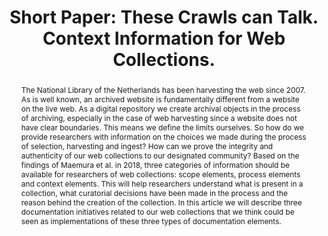 ---
abstract: 'The National Library of the Netherlands has been harvesting the web since
  2007. As is well known, an archived website is fundamentally different from a website
  on the live web. As a digital repository we create archival objects in the process
  of archiving, especially in the case of web harvesting since a website does not
  have clear boundaries. This means we define the limits ourselves. So how do we provide
  researchers with information on the choices we made during the process of selection,
  harvesting and ingest? How can we prove the integrity and authenticity of our web
  collections to our designated community? Based on the findings of Maemura et al.
  in 2018, three categories of information should be available for researchers of
  web collections: scope elements, process elements and context elements. This will
  help researchers understand what is present in a collection, what curatorial decisions
  have been made in the process and the reason behind the creation of the collection.
  In this article we will describe three documentation initiatives related to our
  web collections that we think could be seen as implementations of these three types
  of documentation elements.'
creators:
- van den Eijkel, Susanne
date: null
document_url: https://az659834.vo.msecnd.net/eventsairwesteuprod/production-inconference-public/acfd309330364e85ac3f465450cd54bd
grand_parent: iPRES
institutions:
- KBNL, National Library of the Netherlands
keywords:
- preservation
- metadata
- context information
- webcollections
landing_page_url: null
language: eng
layout: publication
license: CC-BY 4.0 International
notes_url: null
parent: iPRES 2022
publication_type: short paper
size: null
slides_url: null
source_name: iPRES
stream_url: null
title: 'Short Paper: These Crawls can Talk. Context Information for Web Collections.'
year: 2022
---